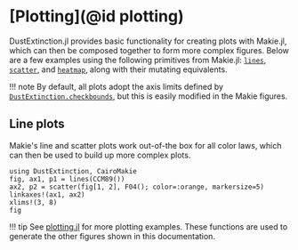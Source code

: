 # [Plotting](@id plotting)

DustExtinction.jl provides basic functionality for creating plots with Makie.jl, which can then be composed together to form more complex figures. Below are a few examples using the following primitives from Makie.jl: [`lines`](https://docs.makie.org/stable/reference/plots/lines), [`scatter`](https://docs.makie.org/stable/reference/plots/scatter), and [`heatmap`](https://docs.makie.org/stable/reference/plots/heatmap), along with their mutating equivalents.

!!! note
    By default, all plots adopt the axis limits defined by [`DustExtinction.checkbounds`](@ref), but this is easily modified in the Makie figures.

## Line plots
Makie's line and scatter plots work out-of-the box for all color laws, which can then be used to build up more complex plots.

```@example plot
using DustExtinction, CairoMakie
fig, ax1, p1 = lines(CCM89())
ax2, p2 = scatter(fig[1, 2], F04(); color=:orange, markersize=5)
linkaxes!(ax1, ax2)
xlims!(3, 8)
fig
```

!!! tip
    See [plotting.jl](https://github.com/JuliaAstro/DustExtinction.jl/blob/docs-makie/docs/plotting.jl) for more plotting examples. These functions are used to generate the other figures shown in this documentation.
